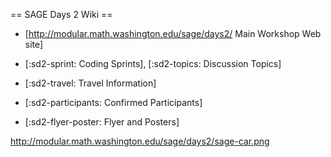 == SAGE Days 2 Wiki ==

 * [http://modular.math.washington.edu/sage/days2/ Main Workshop Web site]

 * [:sd2-sprint: Coding Sprints], [:sd2-topics: Discussion Topics]

 * [:sd2-travel: Travel Information]

 * [:sd2-participants: Confirmed Participants]

 * [:sd2-flyer-poster: Flyer and Posters]



http://modular.math.washington.edu/sage/days2/sage-car.png

